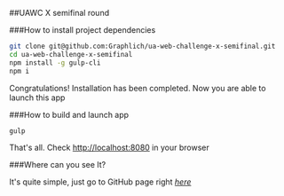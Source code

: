 ##UAWC X semifinal round

###How to install project dependencies

```sh
git clone git@github.com:Graphlich/ua-web-challenge-x-semifinal.git
cd ua-web-challenge-x-semifinal
npm install -g gulp-cli
npm i
```

Congratulations! Installation has been completed. Now you are able to launch this app

###How to build and launch app

```sh
gulp
```

That's all. Check [http://localhost:8080](http://localhost:8080) in your browser

###Where can you see It?

It's quite simple, just go to GitHub page right *[here](https://graphoper.github.io/ua-web-challenge-x-semifinal/)*

